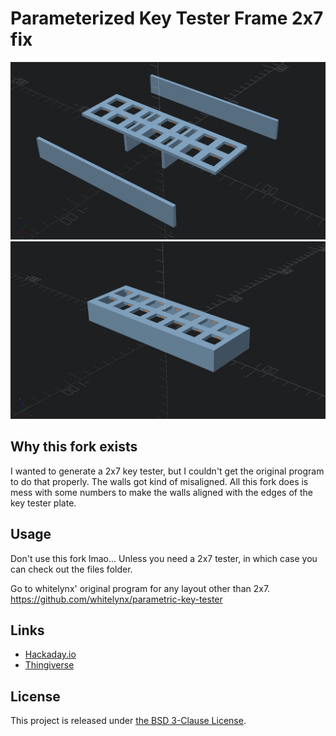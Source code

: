 # Parameterized Key Tester Frame 2x7 fix

![Misaligned](./images/misaligned.png)
![Aaligned](./images/aligned.png)


## Why this fork exists

I wanted to generate a 2x7 key tester, but I couldn't get the original program to do that properly.
The walls got kind of misaligned. All this fork does is mess with some numbers to make the walls
aligned with the edges of the key tester plate.

## Usage

Don't use this fork lmao...
Unless you need a 2x7 tester, in which case you can check out the files folder.

Go to whitelynx' original program for any layout other than 2x7.
https://github.com/whitelynx/parametric-key-tester

## Links

* [Hackaday.io](https://hackaday.io/project/176329-parameterized-key-tester-frame)
* [Thingiverse](https://www.thingiverse.com/thing:4685209)


## License

This project is released under [the BSD 3-Clause License](https://opensource.org/licenses/BSD-3-Clause).
